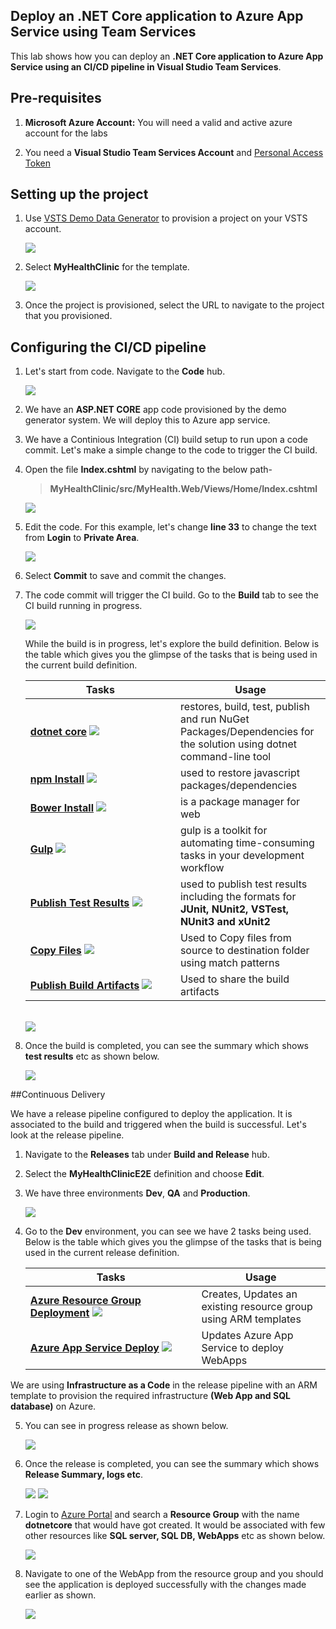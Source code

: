 ## Deploy an .NET Core application to Azure App Service using Team Services

This lab shows how you can deploy an **.NET Core application to Azure App Service using an CI/CD pipeline in Visual Studio Team Services**.

## Pre-requisites

1. **Microsoft Azure Account:** You will need a valid and active azure account for the labs

2. You need a **Visual Studio Team Services Account** and <a href="http://bit.ly/2gBL4r4">Personal Access Token</a>

## Setting up the project

1. Use <a href="https://vstsdemogenerator.azurewebsites.net" target="_blank">VSTS Demo Data Generator</a> to provision a project on your VSTS account.

   <img src="images/1.png">

2. Select **MyHealthClinic** for the template.

   <img src="images/2.png">

3. Once the project is provisioned, select the URL to navigate to the project that you provisioned.

## Configuring the CI/CD pipeline

1. Let's start from code. Navigate to the **Code** hub.

   <img src="images/3.png">

2. We have an **ASP.NET CORE** app code provisioned by the demo generator system. We will deploy this to Azure app service.

3. We have a Continious Integration (CI) build setup to run upon a code commit. Let's make a simple change to the code to trigger the CI build.

4. Open the file **Index.cshtml** by navigating to the below path-

   > **MyHealthClinic/src/MyHealth.Web/Views/Home/Index.cshtml**

   <img src="images/4.png">

5. Edit the code. For this example, let's change **line 33** to change the text from **Login** to **Private Area**.

   <img src="images/5.png">

6. Select **Commit** to save and commit the changes.

7. The code commit will trigger the CI build. Go to the **Build** tab to see the CI build running in progress.

   <img src="images/6.png">

   While the build is in progress, let's explore the build definition. Below is the table which gives you the glimpse of the tasks that is being used in the current build definition.

   <table width="100%">
   <thead>
      <tr>
         <th width="50%"><b>Tasks</b></th>
         <th><b>Usage</b></th>
      </tr>
   </thead>
   <tr>
      <td><a href="http://bit.ly/2xXy75z"><b>dotnet core</b></a> <img src="images/dotnetcore.png"></td>
      <td>restores, build, test, publish and run NuGet Packages/Dependencies for the solution using dotnet command-line tool </td>
   </tr>
   <tr>
      <td><a href="http://bit.ly/2xZO6zZ"><b>npm Install</b></a> <img src="images/npm.png"> </td>
      <td>used to restore javascript packages/dependencies </td>
   </tr>
   <tr>
      <td><a href="http://bit.ly/2yDYzAy"><b>Bower Install</b></a> <img src="images/bower.png"> </td>
      <td>is a package manager for web </td>
   </tr>
   <tr>
      <td><a href="http://bit.ly/2zw0ggf"><b>Gulp</b></a> <img src="images/gulp.png"> </td>
      <td>gulp is a toolkit for automating time-consuming tasks in your development workflow </td>
   </tr>
   <tr>
      <td><a href="http://bit.ly/2l9xkbI"><b>Publish Test Results</b></a> <img src="images/vstest.png"> </td>
      <td>used to publish test results including the formats for <b>JUnit, NUnit2, VSTest, NUnit3 and xUnit2</b> </td>
   </tr>
   <tr>
      <td><a href="http://bit.ly/2grMxTQ"><b>Copy Files</b></a> <img src="images/copyfiles.png"> </td>
      <td>Used to Copy files from source to destination folder using match patterns </td>
   </tr>
   <tr>
      <td><a href="http://bit.ly/2yBgXde"><b>Publish Build Artifacts</b></a> <img src="images/publishartifacts.png"> </td>
      <td> Used to share the build artifacts </td>
   </tr>
   </table>
   <br/>

   <img src="images/7.png">

8. Once the build is completed, you can see the summary which shows **test results** etc as shown below.

   <img src="images/8.png">

##Continuous Delivery

We have a release pipeline configured to deploy the application. It is associated to the build and triggered when the build is successful. Let's look at the release pipeline.

1. Navigate to the **Releases** tab under **Build and Release** hub.

2. Select the **MyHealthClinicE2E** definition and choose **Edit**.

3. We have three environments **Dev**, **QA** and **Production**.

   <img src="images/9.png">

4. Go to the **Dev** environment, you can see we have 2 tasks being used. Below is the table which gives you the glimpse of the tasks that is being used in the current release definition.

   <table width="100%">
   <thead>
      <tr>
         <th width="57%"><b>Tasks</b></th>
         <th><b>Usage</b></th>
      </tr>
   </thead>
   <tr>
      <td><a href="http://bit.ly/2ysg1It"><b>Azure Resource Group Deployment</b></a> <img src="images/arm.png"></td>
      <td>Creates, Updates an existing resource group using ARM templates  </td>
   </tr>
   <tr>
      <td><a href="http://bit.ly/2zkks4L"><b>Azure App Service Deploy</b></a> <img src="images/app-service-deploy.png"> </td>
      <td>Updates Azure App Service to deploy WebApps </td>
   </tr>
   <tr>
   </table>

We are using **Infrastructure as a Code** in the release pipeline with an ARM template to provision the required infrastructure **(Web App and SQL database)** on Azure.

5. You can see in progress release as shown below.

   <img src="images/10.png">

6. Once the release is completed, you can see the summary which shows **Release Summary, logs etc**.

   <img src="images/11.png">

   <img src="images/12.png">

7. Login to [Azure Portal](https://portal.azure.com) and search a **Resource Group** with the name **dotnetcore** that would have got created. It would be associated with few other resources like **SQL server, SQL DB, WebApps** etc as shown below.

   <img src="images/13.png">

8. Navigate to one of the WebApp from the resource group and you should see the application is deployed successfully with the changes made earlier as shown.

   <img src="images/14.png">


